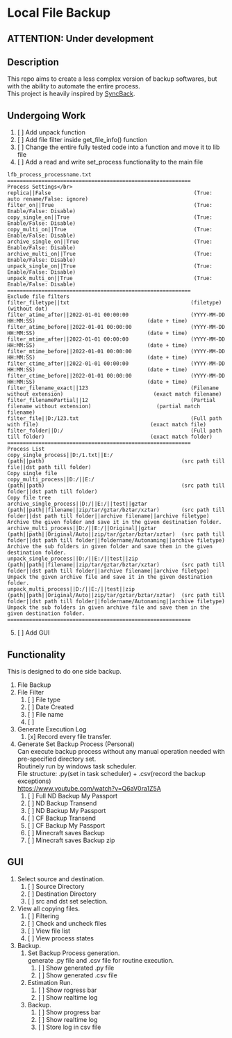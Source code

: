 # Local File Backup
## ATTENTION: Under development
## Description
This repo aims to create a less complex version of backup softwares, but with the ability to automate the entire process.</br>
This project is heavily inspired by [SyncBack](https://www.2brightsparks.com/).
## Undergoing Work
1. [ ] Add unpack function
2. [ ] Add file filter inside get_file_info() function
3. [ ] Change the entire fully tested code into a function and move it to lib file
4. [ ] Add a read and write set_process functionality to the main file
```
lfb_process_processname.txt
===========================================================
Process Settings</br>
replica||False                                              (True: auto rename/False: ignore)
filter_on||True                                             (True: Enable/False: Disable) 
copy_single_on||True                                        (True: Enable/False: Disable)
copy_multi_on||True                                         (True: Enable/False: Disable)
archive_single_on||True                                     (True: Enable/False: Disable)
archive_multi_on||True                                      (True: Enable/False: Disable)
unpack_single_on||True                                      (True: Enable/False: Disable)
unpack_multi_on||True                                       (True: Enable/False: Disable)
===========================================================
Exclude file filters
filter_filetype||txt                                       (filetype)                                               (without dot)
filter_atime_after||2022-01-01 00:00:00                    (YYYY-MM-DD HH:MM:SS)                                    (date + time)
filter_atime_before||2022-01-01 00:00:00                   (YYYY-MM-DD HH:MM:SS)                                    (date + time)
filter_mtime_after||2022-01-01 00:00:00                    (YYYY-MM-DD HH:MM:SS)                                    (date + time)
filter_mtime_before||2022-01-01 00:00:00                   (YYYY-MM-DD HH:MM:SS)                                    (date + time)
filter_ctime_after||2022-01-01 00:00:00                    (YYYY-MM-DD HH:MM:SS)                                    (date + time)
filter_ctime_before||2022-01-01 00:00:00                   (YYYY-MM-DD HH:MM:SS)                                    (date + time)
filter_filename_exact||123                                 (Filename without extension)                             (exact match filename)
filter_filenamePartial||12                                 (Partial filename without extension)                     (partial match filename)
filter_file||D:/123.txt                                    (Full path with file)                                    (exact match file)
filter_folder||D:/                                         (Full path till folder)                                  (exact match folder)
===========================================================
Process List
copy_single_process||D:/1.txt||E:/                          (path||path)                                            (src path till file||dst path till folder)                                              Copy single file
copy_multi_process||D:/||E:/                                (path||path)                                            (src path till folder||dst path till folder)                                            Copy file tree
archive_single_process||D:/||E:/||test||gztar               (path||path||filename||zip/tar/gztar/bztar/xztar)       (src path till folder||dst path till folder||archive filename||archive filetype)        Archive the given folder and save it in the given destination folder.
archive_multi_process||D:/||E:/||Original||gztar            (path||path||Original/Auto||zip/tar/gztar/bztar/xztar)  (src path till folder||dst path till folder||foldername/Autonaming||archive filetype)   Archive the sub folders in given folder and save them in the given destination folder.
unpack_single_process||D:/||E:/||test||zip                  (path||path||filename||zip/tar/gztar/bztar/xztar)       (src path till folder||dst path till folder||archive filename||archive filetype)        Unpack the given archive file and save it in the given destination folder.
unpack_multi_process||D:/||E:/||test||zip                   (path||path||Original/Auto||zip/tar/gztar/bztar/xztar)  (src path till folder||dst path till folder||foldername/Autonaming||archive filetype)   Unpack the sub folders in given archive file and save them in the given destination folder.
===========================================================
```
5. [ ] Add GUI

## Functionality
This is designed to do one side backup.
1. File Backup
2. File Filter
   1. [ ] File type
   2. [ ] Date Created
   3. [ ] File name
   4. [ ] 
3. Generate Execution Log</br>
	1. [x] Record every file transfer.
4. Generate Set Backup Process (Personal)</br>
	Can execute backup process without any manual operation needed with pre-specified directory set.</br>
	Routinely run by windows task scheduler. </br>
	File structure: .py(set in task scheduler) + .csv(record the backup exceptions)</br>
	https://www.youtube.com/watch?v=Q6aV0ra1Z5A
	1. [ ] Full ND Backup My Passport
	2. [ ] ND Backup Transend
	3. [ ] ND Backup My Passport
	4. [ ] CF Backup Transend
	5. [ ] CF Backup My Passport
	6. [ ] Minecraft saves Backup
	7. [ ] Minecraft saves Backup zip
## GUI
1. Select source and destination.
	1. [ ] Source Directory
	2. [ ] Destination Directory
	3. [ ] src and dst set selection.
2. View all copying files.
	1. [ ] Filtering
	2. [ ] Check and uncheck files
	3. [ ] View file list
	4. [ ] View process states
3. Backup.
    1. Set Backup Process generation.</br>
   		generate .py file and .csv file for routine execution.
       1. [ ] Show generated .py file
       2. [ ] Show generated .csv file
	2. Estimation Run.</br>
       1. [ ] Show rogress bar
       2. [ ] Show realtime log
	3. Backup.</br>
       1. [ ] Show progress bar
       2. [ ] Show realtime log
       3. [ ] Store log in csv file